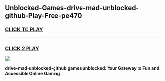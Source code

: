 
## Unblocked-Games-drive-mad-unblocked-github-Play-Free-pe470
<h3>
<a href="https://premium76.site?title=drive-mad-unblocked-github&ref=23A">CLICK TO PLAY</a></h3>
<hr>

<h3>
<a href="https://premium76.site?title=drive-mad-unblocked-github&ref=23A">CLICK 2 PLAY</a>
  
</h3>

<a href="https://premium76.site?title=drive-mad-unblocked-github&ref=23A"><img src="https://clearcache.store/games.png"></a>


**drive-mad-unblocked-github games unblocked: Your Gateway to Fun and Accessible Online Gaming**
